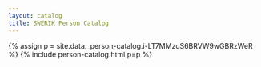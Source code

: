 ```yaml
---
layout: catalog
title: SWERIK Person Catalog
---
```

{% assign p = site.data._person-catalog.i-LT7MMzuS6BRVW9wGBRzWeR %}
{% include person-catalog.html p=p %}

